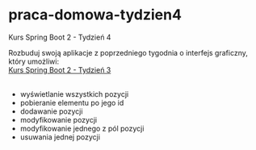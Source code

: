 # praca-domowa-tydzien4
Kurs Spring Boot 2 - Tydzień 4

Rozbuduj swoją aplikacje z poprzedniego tygodnia o interfejs graficzny, który umożliwi:<br>
<a href="https://github.com/thebartek/praca-domowa-tydzien3">Kurs Spring Boot 2 - Tydzień 3</a>
<br><br>
<ul>
  <li>wyświetlanie wszystkich pozycji</li>
  <li>pobieranie elementu po jego id</li>
  <li>dodawanie pozycji</li>
  <li>modyfikowanie pozycji</li>
  <li>modyfikowanie jednego z pól pozycji</li>
  <li>usuwania jednej pozycji</li>
</ul>
